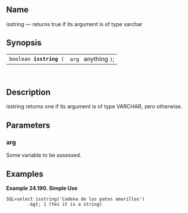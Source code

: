 <div id="fn_isstring" class="refentry">

<div class="titlepage">

</div>

<div class="refnamediv">

## Name

isstring — returns true if its argument is of type varchar

</div>

<div class="refsynopsisdiv">

## Synopsis

<div id="fsyn_isstring" class="funcsynopsis">

|                              |                      |
|------------------------------|----------------------|
| `boolean `**`isstring`**` (` | `arg ` anything `)`; |

<div class="funcprototype-spacer">

 

</div>

</div>

</div>

<div id="desc_isstring" class="refsect1">

## Description

isstring returns one if its argument is of type VARCHAR, zero otherwise.

</div>

<div id="params_isstring" class="refsect1">

## Parameters

<div id="id94330" class="refsect2">

### arg

Some variable to be assessed.

</div>

</div>

<div id="examples_isstring" class="refsect1">

## Examples

<div id="ex_isstring" class="example">

**Example 24.190. Simple Use**

<div class="example-contents">

``` screen
SQL>select isstring('Cadena de los patos amarillos')
        -&gt; 1 (Yes it is a string)
```

</div>

</div>

  

</div>

</div>
